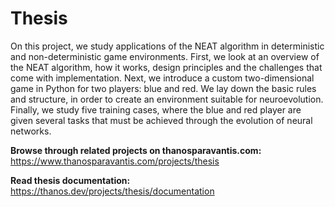 # Thesis
On this project, we study applications of the NEAT algorithm in deterministic and non-deterministic game environments. First, we look at an overview of the NEAT algorithm, how it works, design principles and the challenges that come with implementation. Next, we introduce a custom two-dimensional game in Python for two players: blue and red. We lay down the basic rules and structure, in order to create an environment suitable for neuroevolution. Finally, we study five training cases, where the blue and red player are given several tasks that must be achieved through the evolution of neural networks.

**Browse through related projects on thanosparavantis.com:**  
https://www.thanosparavantis.com/projects/thesis

**Read thesis documentation:**  
https://thanos.dev/projects/thesis/documentation
